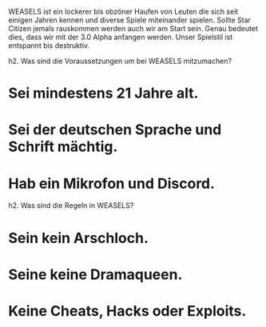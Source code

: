 WEASELS ist ein lockerer bis obzöner Haufen von Leuten die sich seit einigen Jahren kennen und 
diverse Spiele miteinander spielen. Sollte Star Citizen jemals rauskommen werden auch wir am 
Start sein. Genau bedeutet dies, dass wir mit der 3.0 Alpha anfangen werden. Unser Spielstil ist 
entspannt bis destruktiv.

h2. Was sind die Voraussetzungen um bei WEASELS mitzumachen?

# Sei mindestens 21 Jahre alt.
# Sei der deutschen Sprache und Schrift mächtig.
# Hab ein Mikrofon und Discord.

h2. Was sind die Regeln in WEASELS?

# Sein kein Arschloch.
# Seine keine Dramaqueen.
# Keine Cheats, Hacks oder Exploits.